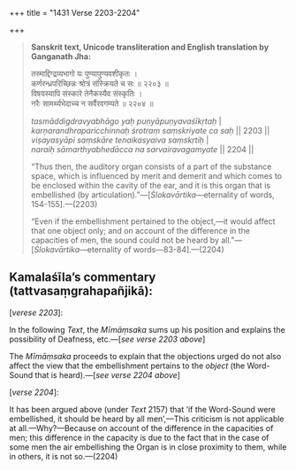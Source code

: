 +++
title = "1431 Verse 2203-2204"

+++
> **Sanskrit text, Unicode transliteration and English translation by Ganganath Jha:** 
>
> तस्माद्दिग्द्रव्यभागो यः पुण्यापुण्यवशीकृतः ।  
> कर्णरन्ध्रपरिच्छिन्नः श्रोत्रं संस्क्रियते च सः ॥ २२०३ ॥  
> विषयस्यापि संस्कारे तेनैकस्यैव संस्कृतिः ।  
> नरैः सामर्थ्यभेदाच्च न सर्वैरवगम्यते ॥ २२०४ ॥ 
>
> *tasmāddigdravyabhāgo yaḥ puṇyāpuṇyavaśīkṛtaḥ* \|  
> *karṇarandhraparicchinnaḥ śrotraṃ saṃskriyate ca saḥ* \|\| 2203 \|\|  
> *viṣayasyāpi saṃskāre tenaikasyaiva saṃskṛtiḥ* \|  
> *naraiḥ sāmarthyabhedācca na sarvairavagamyate* \|\| 2204 \|\| 
>
> “Thus then, the auditory organ consists of a part of the substance space, which is influenced by merit and demerit and which comes to be enclosed within the cavity of the ear, and it is this organ that is embellished (by articulation).”—[*Ślokavārtika*—eternality of words, 154-155].—(2203) 
>
> “Even if the embellishment pertained to the object,—it would affect that one object only; and on account of the difference in the capacities of men, the sound could not be heard by all.”—[*Ślokavārtika*—eternality of words—83-84].—(2204)



## Kamalaśīla’s commentary (tattvasaṃgrahapañjikā):

[*verese 2203*]:

In the following *Text*, the *Mīmāṃsaka* sums up his position and explains the possibility of Deafness, etc.—[*see verse 2203 above*]

The *Mīmāṃsaka* proceeds to explain that the objections urged do not also affect the view that the embellishment pertains to the *object* (the Word-Sound that is heard).—[*see verse 2204 above*]

[*verse 2204*]:

It has been argued above (under *Text* 2157) that ‘if the Word-Sound were embellished, it should be heard by all men’,—This criticism is not applicable at all.—Why?—Because on account of the difference in the capacities of men; this difference in the capacity is due to the fact that in the case of some men the air embellishing the Organ is in close proximity to them, while in others, it is not so.—(2204)


